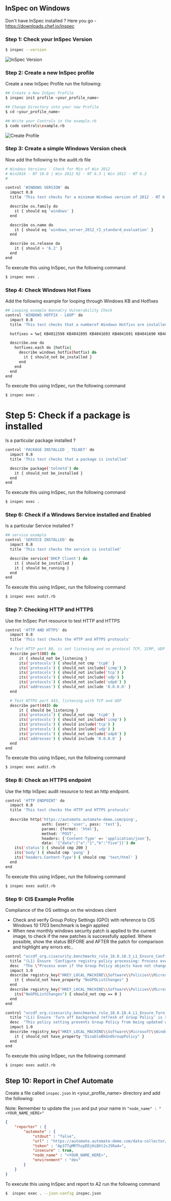 ## InSpec on Windows

Don't have InSpec installed ?  Here you go - https://downloads.chef.io/inspec

### Step 1: Check your InSpec Version
```bash
$ inspec --version
```
![InSpec Version](/images/1inspecversion.png)

### Step 2: Create a new InSpec profile
Create a new InSpec Profile run the following:
```bash
## Create a New InSpec Profile
$ inspec init profile <your_profile_name>

## Change Directory into your new Profile
$ cd <your_profile_name>

## Write your Controls in the example.rb
$ code controls\example.rb
```
![Create Profile](/images/2createprofile.png)

### Step 3: Create a simple Windows Version check
Now add the following to the audit.rb file

```bash
# Windows Versions - Check for Min of Win 2012
# Win2016 - NT 10.0 | Win 2012 R2 - NT 6.3 | Win 2012 - NT 6.2
#

control 'WINDOWS VERSION' do
  impact 0.8
  title 'This test checks for a minimum Windows version of 2012 - NT 6.2.0'

  describe os.family do
    it { should eq 'windows' }
  end

  describe os.name do
    it { should eq 'windows_server_2012_r2_standard_evaluation' }
  end

  describe os.release do
    it { should > '6.2' }
  end
end
```

To execute this using InSpec, run the following command

```bash
$ inspec exec .
```

### Step 4: Check Windows Hot Fixes
Add the following example for looping through Windows KB and Hotfixes

```bash
## Looping example WannaCry Vulnerability Check
control 'WINDOWS HOTFIX - LOOP' do
  impact 0.8
  title 'This test checks that a numberof Windows Hotfixs are installed - Looping Example'

  hotfixes = %w{ KB4012598 KB4042895 KB4041693 KB4041691 KB4041690 KB4041689 KB4041681 KB4039396 KB4038803 KB4038801 KB4038799 KB4038797 KB4038792 KB4038783 KB4038782 KB4038781 KB4038777 KB4038774 KB4038220 KB4034681 KB4034670 KB4034668 KB4034665 KB4034664 KB4034663 KB4034661 KB4034660 KB4034659 KB4034658 KB4032695 KB4032693 KB4025344 KB4025341 KB4025340 KB4025339 KB4025338 KB4025336 KB4025335 KB4025334 KB4025332 KB4025331 KB4022724 KB4022723 KB4022722 KB4022721 KB4022720 KB4022719 KB4022718 KB4022717 KB4022168 KB4019474 KB4019473 KB4019472 KB4019265 KB4019264 KB4019263 KB4019218 KB4019217 KB4019216 KB4019215 KB4019214 KB4019213 KB4016637 KB4016636 KB4016635 KB4015554 KB4015553 KB4015552 KB4015551 KB4015550 KB4015549 KB4015221 KB4015219 KB4015217 KB4013429 KB4013198 KB4012606 KB4012220 KB4012219 KB4012218 KB4012217 KB4012216 KB4012215 KB4012214 KB4012213 KB4012212 }

  describe.one do
    hotfixes.each do |hotfix|
      describe windows_hotfix(hotfix) do
        it { should_not be_installed }
      end
    end
  end
end
```

To execute this using InSpec, run the following command

```bash
$ inspec exec .
```

# Step 5: Check if a package is installed
Is a particular package installed ?

```bash
control 'PACKAGE INSTALLED _ TELNET' do
  impact 0.8
  title 'This test checks that a package is installed'

  describe package('telnetd') do
    it { should_not be_installed }
  end
end
```

To execute this using InSpec, run the following command

```bash
$ inspec exec .
```

### Step 6: Check if a Windows Service installed and Enabled
Is a particular Service installed ?

```bash
## service example
control 'SERVICE INSTALLED' do
  impact 0.8
  title 'This test checks the service is installed'

  describe service('DHCP Client') do
    it { should be_installed }
    it { should be_running }
  end
end
```

To execute this using InSpec, run the following command

```bash
$ inspec exec audit.rb
```

### Step 7: Checking HTTP and HTTPS
Use the InSpec Port resource to test HTTP and HTTPS

```bash
control 'HTTP AND HTTPS' do
  impact 0.8
  title 'This test checks the HTTP and HTTPS protocols'
  
  # Test HTTP port 80, is not listening and no protocol TCP, ICMP, UDP
  describe port(80) do
      it { should_not be_listening }
      its('protocols') { should_not cmp 'tcp6' }
      its('protocols') { should_not include('icmp') }
      its('protocols') { should_not include('tcp') }
      its('protocols') { should_not include('udp') }
      its('protocols') { should_not include('udp6') }
      its('addresses') { should_not include '0.0.0.0' }
  end

  # Test HTTPS port 443, listening with TCP and UDP
  describe port(443) do
      it { should be_listening }
      its('protocols') { should_not cmp 'tcp6' }
      its('protocols') { should_not include('icmp') }
      its('protocols') { should include('tcp') }
      its('protocols') { should include('udp') }
      its('protocols') { should_not include('udp6') }
      its('addresses') { should include '0.0.0.0' }
  end
end
```

To execute this using InSpec, run the following command

```bash
$ inspec exec audit.rb
```

### Step 8: Check an HTTPS endpoint
Use the http InSpec audit resource to test an http endpoint.

```bash
control 'HTTP ENDPOINT' do
  impact 0.8
  title 'This test checks the HTTP and HTTPS protocols'
  
  describe http('https://automate.automate-demo.com/ping',
                auth: {user: 'user', pass: 'test'},
                params: {format: 'html'},
                method: 'POST',
                headers: {'Content-Type' => 'application/json'},
                data: '{"data":{"a":"1","b":"five"}}') do
    its('status') { should cmp 200 }
    its('body') { should cmp 'pong' }
    its('headers.Content-Type') { should cmp 'text/html' }
  end
end
```

To execute this using InSpec, run the following command

```bash
$ inspec exec audit.rb
```

### Step 9: CIS Example Profile
Compliance of the OS settings on the windows client
- Check and verify Group Policy Settings (GPO) with reference to CIS Windows 10 1703 benchmark is begin applied
- When new monthly windows security patch is applied to the current image, to check if the new patches is successfully applied. Where possible, show the status BEFORE and AFTER the patch for comparison and highlight any errors etc..


```bash
control "xccdf_org.cisecurity.benchmarks_rule_18.8.18.3_L1_Ensure_Configure_registry_policy_processing_Process_even_if_the_Group_Policy_objects_have_not_changed_is_set_to_Enabled_TRUE" do
  title "(L1) Ensure 'Configure registry policy processing: Process even if the Group Policy objects have not changed' is set to 'Enabled: TRUE'"
  desc  "The \"Process even if the Group Policy objects have not changed\" option updates and reapplies policies even if the policies have not changed."
  impact 1.0
  describe registry_key("HKEY_LOCAL_MACHINE\\Software\\Policies\\Microsoft\\Windows\\Group Policy\\{35378EAC-683F-11D2-A89A-00C04FBBCFA2}") do
    it { should_not have_property "NoGPOListChanges" }
  end
  describe registry_key("HKEY_LOCAL_MACHINE\\Software\\Policies\\Microsoft\\Windows\\Group Policy\\{35378EAC-683F-11D2-A89A-00C04FBBCFA2}") do
    its("NoGPOListChanges") { should_not cmp == 0 }
  end
end

control "xccdf_org.cisecurity.benchmarks_rule_18.8.18.4_L1_Ensure_Turn_off_background_refresh_of_Group_Policy_is_set_to_Disabled" do
  title "(L1) Ensure 'Turn off background refresh of Group Policy' is set to 'Disabled'"
  desc  "This policy setting prevents Group Policy from being updated while the computer is in use."
  impact 1.0
  describe registry_key("HKEY_LOCAL_MACHINE\\Software\\Microsoft\\Windows\\CurrentVersion\\Policies\\System") do
    it { should_not have_property "DisableBkGndGroupPolicy" }
  end
end
```

To execute this using InSpec, run the following command

```bash
$ inspec exec audit.rb
```

## Step 10: Report in Chef Automate
Create a file called ```inspec.json``` in <your_profile_name> directory and add the following:

Note: Remember to update the ```json``` and put your name in ```"node_name" : "<YOUR_NAME_HERE>"```

```json
{
    "reporter" : {
        "automate" : {
            "stdout" : "false",
            "url" : "https://automate.automate-demo.com/data-collector/v0",
            "token" : "Ap37TgMRThzpEDjHiBXt2sJ5Ra4=",
            "insecure" : true,
            "node_name" : "<YOUR_NAME_HERE>",
            "environment" : "dev"
        }
    }
}
```

To execute this using InSpec and report to A2 run the following command

```bash
$  inspec exec . --json-config inspec.json
```


